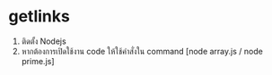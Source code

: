 # getlinks
1. ติดตั้ง Nodejs
2. หากต้องการเปิดใช้งาน code ให้ใช้คำสั่งใน command [node array.js / node prime.js]
